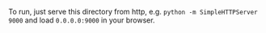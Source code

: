 To run, just serve this directory from http, e.g. `python -m SimpleHTTPServer 9000` and load `0.0.0.0:9000` in your browser.
